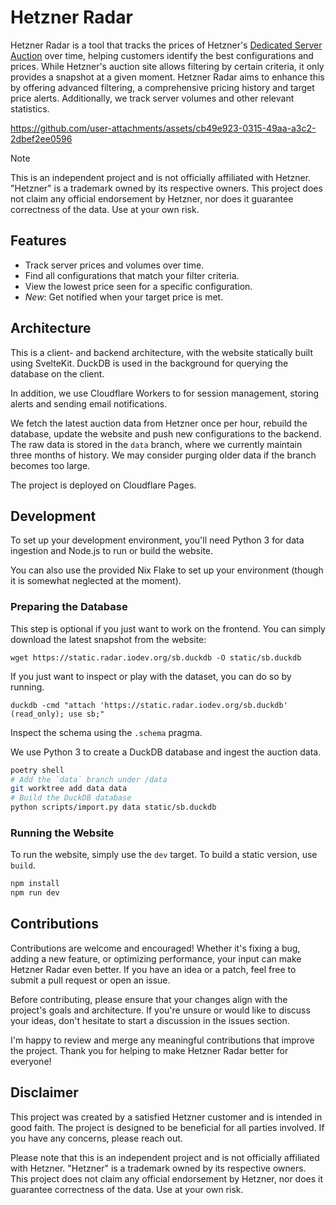# Hetzner Radar

Hetzner Radar is a tool that tracks the prices of Hetzner's [Dedicated Server
Auction](https://www.hetzner.com/sb/) over time, helping customers identify the
best configurations and prices. While Hetzner's auction site allows filtering by
certain criteria, it only provides a snapshot at a given moment. Hetzner Radar
aims to enhance this by offering advanced filtering, a comprehensive pricing
history and target price alerts. Additionally, we track server volumes and other
relevant statistics.

https://github.com/user-attachments/assets/cb49e923-0315-49aa-a3c2-2dbef2ee0596

> [!NOTE]
> This is an independent project and is not officially affiliated with Hetzner.
> "Hetzner" is a trademark owned by its respective owners. This project does
> not claim any official endorsement by Hetzner, nor does it guarantee
> correctness of the data. Use at your own risk.

## Features

* Track server prices and volumes over time.
* Find all configurations that match your filter criteria.
* View the lowest price seen for a specific configuration.
* *New*: Get notified when your target price is met.

## Architecture

This is a client- and backend architecture, with the website statically
built using SvelteKit. DuckDB is used in the background for querying the
database on the client.

In addition, we use Cloudflare Workers to for session management, storing
alerts and sending email notifications.

We fetch the latest auction data from Hetzner once per hour, rebuild the
database, update the website and push new configurations to the backend.
The raw data is stored in the `data` branch, where we currently maintain
three months of history. We may consider purging older data if the branch
becomes too large.

The project is deployed on Cloudflare Pages.

## Development

To set up your development environment, you'll need Python 3 for data ingestion
and Node.js to run or build the website.

You can also use the provided Nix Flake to set up your environment (though it is
somewhat neglected at the moment).

### Preparing the Database

This step is optional if you just want to work on the frontend. You can simply
download the latest snapshot from the website:

```
wget https://static.radar.iodev.org/sb.duckdb -O static/sb.duckdb
```

If you just want to inspect or play with the dataset, you can do so by running.

```
duckdb -cmd "attach 'https://static.radar.iodev.org/sb.duckdb' (read_only); use sb;"
```

Inspect the schema using the `.schema` pragma.

We use Python 3 to create a DuckDB database and ingest the auction data.

```sh
poetry shell
# Add the `data` branch under /data
git worktree add data data
# Build the DuckDB database
python scripts/import.py data static/sb.duckdb
```

### Running the Website

To run the website, simply use the `dev` target. To build a static version, use
`build`.

```sh
npm install
npm run dev
```
## Contributions

Contributions are welcome and encouraged! Whether it's fixing a bug, adding a
new feature, or optimizing performance, your input can make Hetzner Radar even
better. If you have an idea or a patch, feel free to submit a pull request or
open an issue.

Before contributing, please ensure that your changes align with the project's
goals and architecture. If you're unsure or would like to discuss your ideas,
don't hesitate to start a discussion in the issues section.

I'm happy to review and merge any meaningful contributions that improve the
project. Thank you for helping to make Hetzner Radar better for everyone!

## Disclaimer

This project was created by a satisfied Hetzner customer and is intended in good
faith. The project is designed to be beneficial for all parties involved. If you
have any concerns, please reach out.

Please note that this is an independent project and is not officially affiliated
with Hetzner. "Hetzner" is a trademark owned by its respective owners. This
project does not claim any official endorsement by Hetzner, nor does it
guarantee correctness of the data. Use at your own risk.
